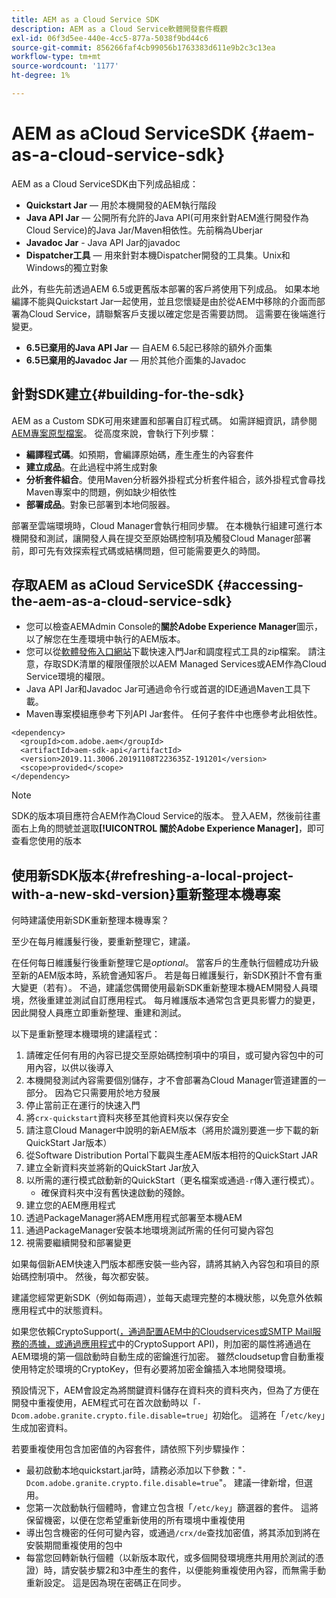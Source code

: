 ```yaml
---
title: AEM as a Cloud Service SDK
description: AEM as a Cloud Service軟體開發套件概觀
exl-id: 06f3d5ee-440e-4cc5-877a-5038f9bd44c6
source-git-commit: 856266faf4cb99056b1763383d611e9b2c3c13ea
workflow-type: tm+mt
source-wordcount: '1177'
ht-degree: 1%

---
```


# AEM as aCloud ServiceSDK {#aem-as-a-cloud-service-sdk}

AEM as a Cloud ServiceSDK由下列成品組成：

* **Quickstart Jar**  — 用於本機開發的AEM執行階段
* **Java API Jar**  — 公開所有允許的Java API(可用來針對AEM進行開發作為Cloud Service)的Java Jar/Maven相依性。先前稱為Uberjar
* **Javadoc Jar**  - Java API Jar的javadoc
* **Dispatcher工具**  — 用來針對本機Dispatcher開發的工具集。Unix和Windows的獨立對象

此外，有些先前透過AEM 6.5或更舊版本部署的客戶將使用下列成品。 如果本地編譯不能與Quickstart Jar一起使用，並且您懷疑是由於從AEM中移除的介面而部署為Cloud Service，請聯繫客戶支援以確定您是否需要訪問。 這需要在後端進行變更。

* **6.5已棄用的Java API Jar**  — 自AEM 6.5起已移除的額外介面集
* **6.5已棄用的Javadoc Jar**  — 用於其他介面集的Javadoc

## 針對SDK建立{#building-for-the-sdk}

AEM as a Custom SDK可用來建置和部署自訂程式碼。 如需詳細資訊，請參閱[AEM專案原型檔案](https://experienceleague.adobe.com/docs/experience-manager-core-components/using/developing/archetype/using.html?lang=en)。 從高度來說，會執行下列步驟：

* **編譯程式碼**。如預期，會編譯原始碼，產生產生的內容套件
* **建立成品**。在此過程中將生成對象
* **分析套件組合**。使用Maven分析器外掛程式分析套件組合，該外掛程式會尋找Maven專案中的問題，例如缺少相依性
* **部署成品**。對象已部署到本地伺服器。

部署至雲端環境時，Cloud Manager會執行相同步驟。 在本機執行組建可進行本機開發和測試，讓開發人員在提交至原始碼控制項及觸發Cloud Manager部署前，即可先有效探索程式碼或結構問題，但可能需要更久的時間。

## 存取AEM as aCloud ServiceSDK {#accessing-the-aem-as-a-cloud-service-sdk}

* 您可以檢查AEMAdmin Console的&#x200B;**關於Adobe Experience Manager**&#x200B;圖示，以了解您在生產環境中執行的AEM版本。
* 您可以從[軟體發佈入口網站](https://experience.adobe.com/#/downloads/content/software-distribution/en/aemcloud.html)下載快速入門Jar和調度程式工具的zip檔案。 請注意，存取SDK清單的權限僅限於以AEM Managed Services或AEM作為Cloud Service環境的權限。
* Java API Jar和Javadoc Jar可通過命令行或首選的IDE通過Maven工具下載。
* Maven專案模組應參考下列API Jar套件。 任何子套件中也應參考此相依性。

```
<dependency>
  <groupId>com.adobe.aem</groupId>
  <artifactId>aem-sdk-api</artifactId>
  <version>2019.11.3006.20191108T223635Z-191201</version>
  <scope>provided</scope>
</dependency>
```

>[!NOTE]
>
>SDK的版本項目應符合AEM作為Cloud Service的版本。 登入AEM，然後前往畫面右上角的問號並選取&#x200B;**[!UICONTROL 關於Adobe Experience Manager]**，即可查看您使用的版本


## 使用新SDK版本{#refreshing-a-local-project-with-a-new-skd-version}重新整理本機專案

何時建議使用新SDK重新整理本機專案？

至少在每月維護髮行後，要重新整理它，建議&#x200B;*。*

在任何每日維護髮行後重新整理它是&#x200B;*optional*。 當客戶的生產執行個體成功升級至新的AEM版本時，系統會通知客戶。 若是每日維護髮行，新SDK預計不會有重大變更（若有）。 不過，建議您偶爾使用最新SDK重新整理本機AEM開發人員環境，然後重建並測試自訂應用程式。 每月維護版本通常包含更具影響力的變更，因此開發人員應立即重新整理、重建和測試。

以下是重新整理本機環境的建議程式：

1. 請確定任何有用的內容已提交至原始碼控制項中的項目，或可變內容包中的可用內容，以供以後導入
1. 本機開發測試內容需要個別儲存，才不會部署為Cloud Manager管道建置的一部分。 因為它只需要用於地方發展
1. 停止當前正在運行的快速入門
1. 將`crx-quickstart`資料夾移至其他資料夾以保存安全
1. 請注意Cloud Manager中說明的新AEM版本（將用於識別要進一步下載的新QuickStart Jar版本）
1. 從Software Distribution Portal下載與生產AEM版本相符的QuickStart JAR
1. 建立全新資料夾並將新的QuickStart Jar放入
1. 以所需的運行模式啟動新的QuickStart（更名檔案或通過`-r`傳入運行模式）。
   * 確保資料夾中沒有舊快速啟動的殘餘。
1. 建立您的AEM應用程式
1. 透過PackageManager將AEM應用程式部署至本機AEM
1. 通過PackageManager安裝本地環境測試所需的任何可變內容包
1. 視需要繼續開發和部署變更

如果每個新AEM快速入門版本都應安裝一些內容，請將其納入內容包和項目的原始碼控制項中。 然後，每次都安裝。

建議您經常更新SDK（例如每兩週），並每天處理完整的本機狀態，以免意外依賴應用程式中的狀態資料。

如果您依賴CryptoSupport([，通過配置AEM中的Cloudservices或SMTP Mail服務的憑據，或通過應用程式](https://experienceleague.adobe.com/docs/experience-manager-cloud-service-javadoc/com/adobe/granite/crypto/CryptoSupport.html)中的CryptoSupport API)，則加密的屬性將通過在AEM環境的第一個啟動時自動生成的密鑰進行加密。 雖然cloudsetup會自動重複使用特定於環境的CryptoKey，但有必要將加密金鑰插入本地開發環境。

預設情況下，AEM會設定為將關鍵資料儲存在資料夾的資料夾內，但為了方便在開發中重複使用，AEM程式可在首次啟動時以「`-Dcom.adobe.granite.crypto.file.disable=true`」初始化。 這將在「`/etc/key`」生成加密資料。

若要重複使用包含加密值的內容套件，請依照下列步驟操作：

* 最初啟動本地quickstart.jar時，請務必添加以下參數：&quot;`-Dcom.adobe.granite.crypto.file.disable=true`&quot;。 建議一律新增，但選用。
* 您第一次啟動執行個體時，會建立包含根「`/etc/key`」篩選器的套件。 這將保留機密，以便在您希望重新使用的所有環境中重複使用
* 導出包含機密的任何可變內容，或通過`/crx/de`查找加密值，將其添加到將在安裝期間重複使用的包中
* 每當您回轉新執行個體（以新版本取代，或多個開發環境應共用用於測試的憑證）時，請安裝步驟2和3中產生的套件，以便能夠重複使用內容，而無需手動重新設定。 這是因為現在密碼正在同步。
